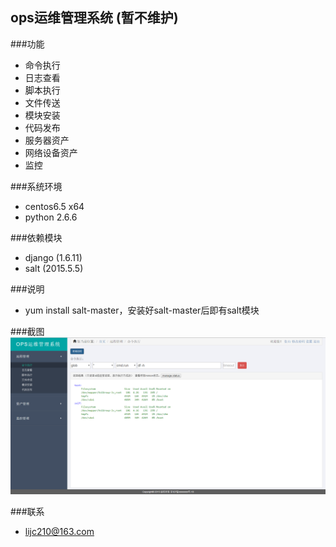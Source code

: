## ops运维管理系统 (暂不维护)

###功能
* 命令执行
* 日志查看
* 脚本执行
* 文件传送
* 模块安装
* 代码发布
* 服务器资产
* 网络设备资产
* 监控


###系统环境
* centos6.5 x64
* python 2.6.6

###依赖模块
* django (1.6.11)
* salt (2015.5.5)

###说明
* yum install salt-master，安装好salt-master后即有salt模块

###截图
![image](https://github.com/lijc210/ops/raw/master/static/images/ops.png)

###联系
* lijc210@163.com

